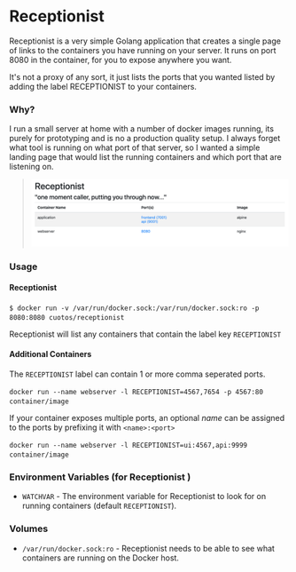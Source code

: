 # Receptionist

Receptionist is a very simple Golang application that creates a single page of links to the containers you have running 
on your server. It runs on port 8080 in the container, for you to expose anywhere you want.

It's not a proxy of any sort, it just lists the ports that you wanted listed by adding the label RECEPTIONIST to your 
containers.

### Why?

I run a small server at home with a number of docker images running, its purely for prototyping and is no a production 
quality setup. I always forget what tool is running on what port of that server, so I wanted a simple landing page that 
would list the running containers and which port that are listening on.

> ![](images/screenshot.png)

### Usage

#### Receptionist
`$ docker run -v /var/run/docker.sock:/var/run/docker.sock:ro -p 8080:8080 cuotos/receptionist`

Receptionist will list any containers that contain the label key `RECEPTIONIST`

#### Additional Containers
The `RECEPTIONIST` label can contain 1 or more comma seperated ports.

`docker run --name webserver -l RECEPTIONIST=4567,7654 -p 4567:80 container/image`

If your container exposes multiple ports, an optional *name* can be assigned to the ports by prefixing it with `<name>:<port>`

`docker run --name webserver -l RECEPTIONIST=ui:4567,api:9999 container/image`

### Environment Variables (for Receptionist )

* `WATCHVAR` - The environment variable for Receptionist to look for on running containers (default `RECEPTIONIST`).

### Volumes

* `/var/run/docker.sock:ro` - Receptionist needs to be able to see what containers are running on the Docker host.

